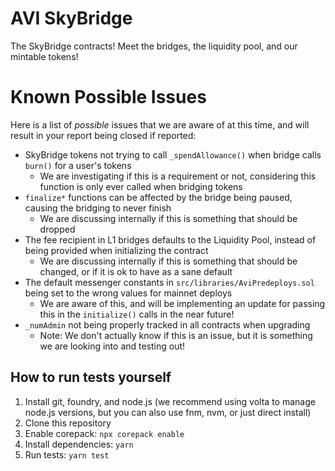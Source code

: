 # AVI SkyBridge

The SkyBridge contracts! Meet the bridges, the liquidity pool, and our mintable tokens!

# Known Possible Issues

Here is a list of _possible_ issues that we are aware of at this time, and will result in your report being closed if reported:

- SkyBridge tokens not trying to call `_spendAllowance()` when bridge calls `burn()` for a user's tokens
  - We are investigating if this is a requirement or not, considering this function is only ever called when bridging tokens
- `finalize*` functions can be affected by the bridge being paused, causing the bridging to never finish
  - We are discussing internally if this is something that should be dropped
- The fee recipient in L1 bridges defaults to the Liquidity Pool, instead of being provided when initializing the contract
  - We are discussing internally if this is something that should be changed, or if it is ok to have as a sane default
- The default messenger constants in `src/libraries/AviPredeploys.sol` being set to the wrong values for mainnet deploys
  - We are aware of this, and will be implementing an update for passing this in the `initialize()` calls in the near future!
- `_numAdmin` not being properly tracked in all contracts when upgrading
  - Note: We don't actually know if this is an issue, but it is something we are looking into and testing out!

## How to run tests yourself

1. Install git, foundry, and node.js (we recommend using volta to manage node.js versions, but you can also use fnm, nvm, or just direct install)
1. Clone this repository
1. Enable corepack: `npx corepack enable`
1. Install dependencies: `yarn`
1. Run tests: `yarn test`
